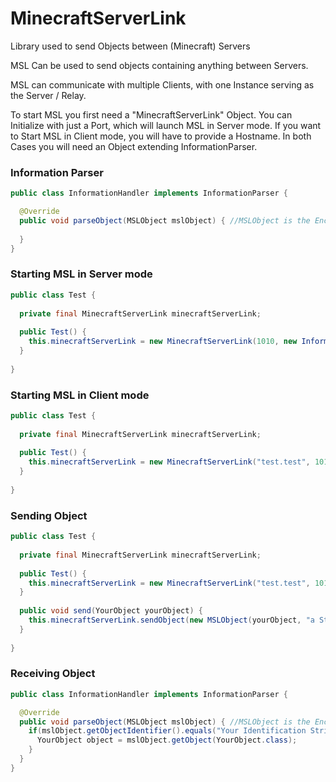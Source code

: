 # MinecraftServerLink

Library used to send Objects between (Minecraft) Servers

MSL Can be used to send objects containing anything between Servers.

MSL can communicate with multiple Clients, with one Instance serving as the Server / Relay.

To start MSL you first need a "MinecraftServerLink" Object. 
You can Initialize with just a Port, which will launch MSL in Server mode.
If you want to Start MSL in Client mode, you will have to provide a Hostname.
In both Cases you will need an Object extending InformationParser.

### Information Parser

```Java
public class InformationHandler implements InformationParser {

  @Override
  public void parseObject(MSLObject mslObject) { //MSLObject is the Encoding Object, Documented later.
  
  }
}
```
### Starting MSL in Server mode

```Java
public class Test {
  
  private final MinecraftServerLink minecraftServerLink;
  
  public Test() {
    this.minecraftServerLink = new MinecraftServerLink(1010, new InformationHandler());
  }
  
}
```

### Starting MSL in Client mode

```Java
public class Test {
  
  private final MinecraftServerLink minecraftServerLink;
  
  public Test() {
    this.minecraftServerLink = new MinecraftServerLink("test.test", 1010, new InformationHandler());//This will connect to the instance we started before.
  }
  
}
```


### Sending Object

```Java
public class Test {
  
  private final MinecraftServerLink minecraftServerLink;
  
  public Test() {
    this.minecraftServerLink = new MinecraftServerLink("test.test", 1010, new InformationHandler());
  }
  
  public void send(YourObject yourObject) {
    this.minecraftServerLink.sendObject(new MSLObject(yourObject, "a String telling your System what this object is for");
  }
  
}
```


### Receiving Object

```Java
public class InformationHandler implements InformationParser {

  @Override
  public void parseObject(MSLObject mslObject) { //MSLObject is the Encoding Object, Documented later.
    if(mslObject.getObjectIdentifier().equals("Your Identification String") {
      YourObject object = mslObject.getObject(YourObject.class);
    }
  }
}
```
